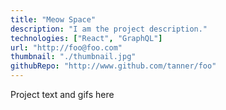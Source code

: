```yaml
---
title: "Meow Space"
description: "I am the project description."
technologies: ["React", "GraphQL"]
url: "http://foo@foo.com"
thumbnail: "./thumbnail.jpg"
githubRepo: "http://www.github.com/tanner/foo"
---
```


Project text and gifs here
